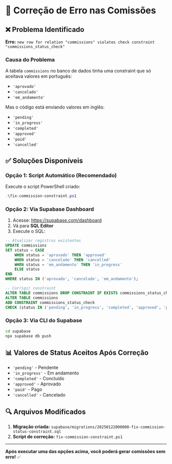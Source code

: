# 🔧 Correção de Erro nas Comissões

## ❌ Problema Identificado

**Erro:** `new row for relation "commissions" violates check constraint "commissions_status_check"`

### Causa do Problema
A tabela `commissions` no banco de dados tinha uma constraint que só aceitava valores em português:
- `'aprovado'`
- `'cancelado'` 
- `'em_andamento'`

Mas o código está enviando valores em inglês:
- `'pending'`
- `'in_progress'`
- `'completed'`
- `'approved'`
- `'paid'`
- `'cancelled'`

## ✅ Soluções Disponíveis

### **Opção 1: Script Automático (Recomendado)**
Execute o script PowerShell criado:
```powershell
.\fix-commission-constraint.ps1
```

### **Opção 2: Via Supabase Dashboard**
1. Acesse: https://supabase.com/dashboard
2. Vá para **SQL Editor**
3. Execute o SQL:

```sql
-- Atualizar registros existentes
UPDATE commissions 
SET status = CASE 
    WHEN status = 'aprovado' THEN 'approved'
    WHEN status = 'cancelado' THEN 'cancelled'
    WHEN status = 'em_andamento' THEN 'in_progress'
    ELSE status
END
WHERE status IN ('aprovado', 'cancelado', 'em_andamento');

-- Corrigir constraint
ALTER TABLE commissions DROP CONSTRAINT IF EXISTS commissions_status_check;
ALTER TABLE commissions 
ADD CONSTRAINT commissions_status_check 
CHECK (status IN ('pending', 'in_progress', 'completed', 'approved', 'paid', 'cancelled'));
```

### **Opção 3: Via CLI do Supabase**
```bash
cd supabase
npx supabase db push
```

## 📊 Valores de Status Aceitos Após Correção

- `'pending'` - Pendente
- `'in_progress'` - Em andamento  
- `'completed'` - Concluído
- `'approved'` - Aprovado
- `'paid'` - Pago
- `'cancelled'` - Cancelado

## 🔍 Arquivos Modificados

1. **Migração criada:** `supabase/migrations/20250122000000-fix-commission-status-constraint.sql`
2. **Script de correção:** `fix-commission-constraint.ps1`

---

**Após executar uma das opções acima, você poderá gerar comissões sem erro!** ✅ 
